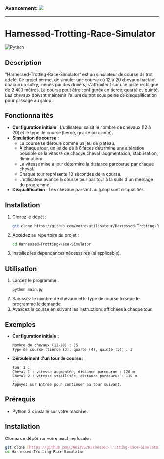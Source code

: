 ### **Avancement:** ![](https://geps.dev/progress/65)
___

# Harnessed-Trotting-Race-Simulator

![Python](https://img.shields.io/badge/python-3670A0?style=for-the-badge&logo=python&logoColor=ffdd54)

## Description

"Harnessed-Trotting-Race-Simulator" est un simulateur de course de trot attelé. Ce projet permet de simuler une course où 12 à 20 chevaux tractant chacun un sulky, menés par des drivers, s'affrontent sur une piste rectiligne de 2 400 mètres. La course peut être configurée en tiercé, quarté ou quinté. Les chevaux doivent maintenir l'allure du trot sous peine de disqualification pour passage au galop.

## Fonctionnalités

- **Configuration initiale** : L'utilisateur saisit le nombre de chevaux (12 à 20) et le type de course (tiercé, quarté ou quinté).
- **Simulation de course** : 
  - La course se déroule comme un jeu de plateau.
  - À chaque tour, un jet de dé à 6 faces détermine une altération possible de la vitesse de chaque cheval (augmentation, stabilisation, diminution).
  - La vitesse mise à jour détermine la distance parcourue par chaque cheval.
  - Chaque tour représente 10 secondes de la course.
  - L'utilisateur avance la course tour par tour à la suite d'un message du programme.
- **Disqualification** : Les chevaux passant au galop sont disqualifiés.

## Installation

1. Clonez le dépôt :
    ```bash
    git clone https://github.com/votre-utilisateur/Harnessed-Trotting-Race-Simulator.git
    ```
2. Accédez au répertoire du projet :
    ```bash
    cd Harnessed-Trotting-Race-Simulator
    ```
3. Installez les dépendances nécessaires (si applicable).

## Utilisation

1. Lancez le programme :
    ```bash
    python main.py
    ```
2. Saisissez le nombre de chevaux et le type de course lorsque le programme le demande.
3. Avancez la course en suivant les instructions affichées à chaque tour.

## Exemples

- **Configuration initiale** :
    ```
    Nombre de chevaux (12-20) : 15
    Type de course (tiercé (3), quarté (4), quinté (5)) : 3
    ```
- **Déroulement d'un tour de course** :
    ```
    Tour 1 :
    Cheval 1 : vitesse augmentée, distance parcourue : 120 m
    Cheval 2 : vitesse stabilisée, distance parcourue : 115 m
    ...
    Appuyez sur Entrée pour continuer au tour suivant.
    ```
## Prérequis

- Python 3.x installé sur votre machine.

## Installation

Clonez ce dépôt sur votre machine locale :

```bash
git clone [https://github.com/JneiraS/Harnessed-Trotting-Race-Simulator.git]
cd Harnessed-Trotting-Race-Simulator
